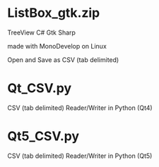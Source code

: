 # ListBox_gtk.zip
TreeView C# Gtk Sharp

made with MonoDevelop on Linux

Open and Save as CSV (tab delimited)

# Qt_CSV.py
CSV (tab delimited) Reader/Writer in Python (Qt4)

# Qt5_CSV.py
CSV (tab delimited) Reader/Writer in Python (Qt5)
